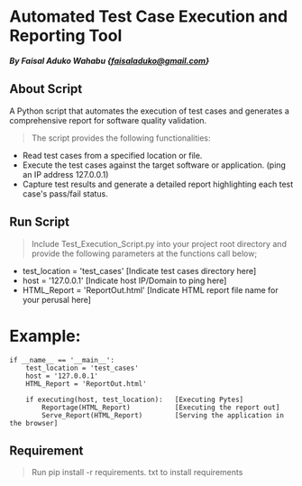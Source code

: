 # Automated Test Case Execution and Reporting Tool

***By Faisal Aduko Wahabu {faisaladuko@gmail.com}***

## About Script
A Python script that automates the execution of test cases and generates a comprehensive report for software quality validation. 
> The script provides the following functionalities:

+ Read test cases from a specified location or file.
+ Execute the test cases against the target software or application. (ping an IP address 127.0.0.1)
+ Capture test results and generate a detailed report highlighting each test case's pass/fail status.

## Run Script
> Include Test_Execution_Script.py into your project root directory and provide the following parameters at the functions call below;

- test_location = 'test_cases'  [Indicate test cases directory here]
- host = '127.0.0.1'           [Indicate host IP/Domain to ping here]
- HTML_Report = 'ReportOut.html'  [Indicate HTML report file name for your perusal here]
# Example:
```
if __name__ == '__main__':
    test_location = 'test_cases'  
    host = '127.0.0.1'           
    HTML_Report = 'ReportOut.html'  

    if executing(host, test_location):   [Executing Pytes]
        Reportage(HTML_Report)           [Executing the report out]
        Serve_Report(HTML_Report)        [Serving the application in the browser]
```

## Requirement
> Run  pip install -r requirements. txt   to install requirements

